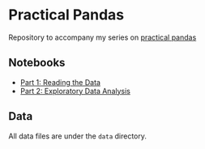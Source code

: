 Practical Pandas
================

Repository to accompany my series on
[practical pandas](http://tomaugspurger.github.io)

Notebooks
---------

- [Part 1: Reading the Data](http://nbviewer.ipython.org/github/TomAugspurger/PracticalPandas/blob/master/Practical%20Pandas%2001%20-%20Reading%20the%20Data.ipynb)
- [Part 2: Exploratory Data Analysis](http://nbviewer.ipython.org/github/TomAugspurger/PracticalPandas/blob/master/Practical%20Pandas%2002%20-%20EDA.ipynb)

Data
----

All data files are under the `data` directory.
